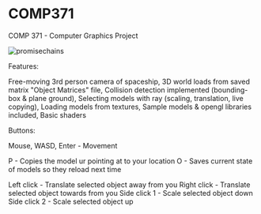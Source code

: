 # COMP371
COMP 371 - Computer Graphics Project

![promisechains](https://cloud.githubusercontent.com/assets/16614194/15484215/eb923812-2106-11e6-87a9-563306bf27c4.png)

Features:

  Free-moving 3rd person camera of spaceship,
  3D world loads from saved matrix "Object Matrices" file,
  Collision detection implemented (bounding-box & plane ground), 
  Selecting models with ray (scaling, translation, live copying),
  Loading models from textures,
  Sample models & opengl libraries included,
  Basic shaders

Buttons:

  Mouse, WASD, Enter - Movement
  
  P - Copies the model ur pointing at to your location
  O - Saves current state of models so they reload next time
  
  Left click - Translate selected object away from you
  Right click - Translate selected object towards from you
  Side click 1 - Scale selected object down
  Side click 2 - Scale selected object up
  
  

